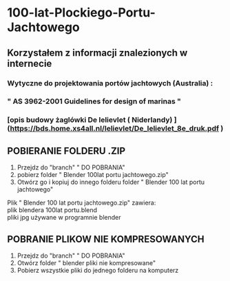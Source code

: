 # 100-lat-Plockiego-Portu-Jachtowego
## Korzystałem z informacji znalezionych w internecie
### Wytyczne do projektowania portów jachtowych (Australia) :  
###                    " AS 3962-2001 Guidelines for design of marinas " 

### [opis budowy żaglówki De lelievlet ( Niderlandy)  ] (https://bds.home.xs4all.nl/lelievlet/De_lelievlet_8e_druk.pdf )  
  


## POBIERANIE FOLDERU .ZIP   

 1) Przejdz do "branch"  " DO POBRANIA"
 2)  pobierz folder " Blender 100lat portu jachtowego.zip"
 3)  Otwórz go i kopiuj do innego folderu folder " Blender 100 lat portu jachtowego"
               
Plik " Blender 100 lat portu jachtowego.zip" zawiera:   
plik blendera 100lat portu.blend    
pliki jpg używane w programnie blender   

##   POBRANIE PLIKOW NIE KOMPRESOWANYCH   
  1) Przejdz do "branch"  " DO POBRANIA"
  2) Otwórz folder " blender pliki nie kompresowane"
  3) Pobierz wszystkie pliki do jednego folderu na komputerz
     
